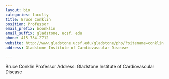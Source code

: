 ```yaml
---
layout: bio
categories: faculty
title: Bruce Conklin
position: Professor
email_prefix: bconklin
email_suffix: gladstone, ucsf, edu 
phone: 415 734-2712
website: http://www.gladstone.ucsf.edu/gladstone/php/?sitename=conklin
address: Gladstone Institute of Cardiovascular Disease

---
```


Bruce Conklin
Professor
Address:
Gladstone Institute of Cardiovascular Disease

